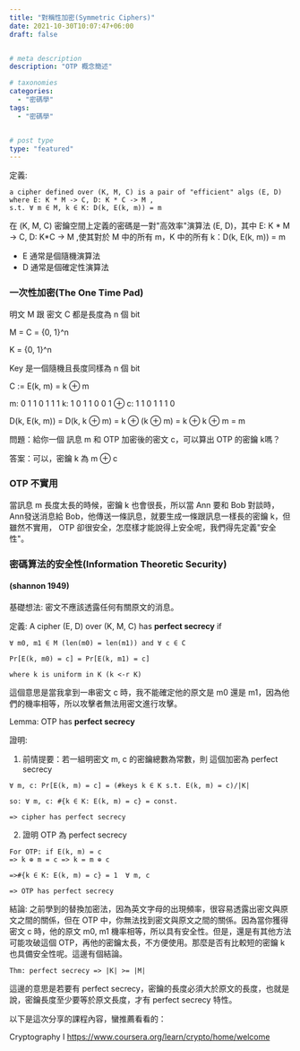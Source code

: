 ```yaml
---
title: "對稱性加密(Symmetric Ciphers)"
date: 2021-10-30T10:07:47+06:00
draft: false


# meta description
description: "OTP 概念簡述"

# taxonomies
categories:
  - "密碼學"
tags:
  - "密碼學"


# post type
type: "featured"
---
```

定義: 
```
a cipher defined over (K, M, C) is a pair of "efficient" algs (E, D) 
where E: K * M -> C, D: K * C -> M ,
s.t. ∀ m ∈ M, k ∈ K: D(k, E(k, m)) = m
```
在 (K, M, C) 密鑰空間上定義的密碼是一對"高效率"演算法 (E, D)，其中 E: K * M -> C, D: K*C -> M ,使其對於 M 中的所有 m，K 中的所有 k：D(k, E(k, m)) = m

- E 通常是個隨機演算法
- D 通常是個確定性演算法

### 一次性加密(The One Time Pad)

明文 M 跟 密文 C 都是長度為 n 個 bit

M = C = {0, 1}^n

K = {0, 1}^n

Key 是一個隨機且長度同樣為 n 個 bit

C := E(k, m) = k ⊕ m

m: 0 1 1 0 1 1 1
k: 1 0 1 1 0 0 1
⊕
c: 1 1 0 1 1 1 0

D(k, E(k, m)) = D(k, k ⊕ m) = k ⊕ (k ⊕ m) = k ⊕ k ⊕ m = m

問題：給你一個 訊息 m 和 OTP 加密後的密文 c，可以算出 OTP 的密鑰 k嗎？

答案：可以，密鑰 k 為 m ⊕ c

### OTP 不實用

當訊息 m 長度太長的時候，密鑰 k 也會很長，所以當 Ann 要和 Bob 對談時，Ann發送消息給 Bob，他傳送一條訊息，就要生成一條跟訊息一樣長的密鑰 k，但雖然不實用， OTP 卻很安全，怎麼樣才能說得上安全呢，我們得先定義"安全性"。

### 密碼算法的安全性(Information Theoretic Security)
#### (shannon 1949)

基礎想法: 密文不應該透露任何有關原文的消息。

定義: 
A cipher (E, D) over (K, M, C) has **perfect secrecy** if

```
∀ m0, m1 ∈ M (len(m0) = len(m1)) and ∀ c ∈ C

Pr[E(k, m0) = c] = Pr[E(k, m1) = c]

where k is uniform in K (k <-r K)
```
這個意思是當我拿到一串密文 c 時，我不能確定他的原文是 m0 還是 m1，因為他們的機率相等，所以攻擊者無法用密文進行攻擊。

Lemma: OTP has **perfect secrecy**

證明:
1. 前情提要：若一組明密文 m, c 的密鑰總數為常數，則 這個加密為 perfect secrecy
```
∀ m, c: Pr[E(k, m) = c] = (#keys k ∈ K s.t. E(k, m) = c)/|K|

so: ∀ m, c: #{k ∈ K: E(k, m) = c} = const.

=> cipher has perfect secrecy
```
2. 證明 OTP 為 perfect secrecy
```
For OTP: if E(k, m) = c
=> k ⊕ m = c => k = m ⊕ c

=>#{k ∈ K: E(k, m) = c} = 1  ∀ m, c

=> OTP has perfect secrecy

```

結論:
之前學到的替換加密法，因為英文字母的出現頻率，很容易透露出密文與原文之間的關係，但在 OTP 中，你無法找到密文與原文之間的關係。因為當你獲得密文 c 時，他的原文 m0, m1 機率相等，所以具有安全性。但是，還是有其他方法可能攻破這個 OTP，再他的密鑰太長，不方便使用。那麼是否有比較短的密鑰 k 也具備安全性呢。這邊有個結論。

```
Thm: perfect secrecy => |K| >= |M|
```

這邊的意思是若要有 perfect secrecy，密鑰的長度必須大於原文的長度，也就是說，密鑰長度至少要等於原文長度，才有 perfect secrecy 特性。

以下是這次分享的課程內容，蠻推薦看看的：

Cryptography I https://www.coursera.org/learn/crypto/home/welcome